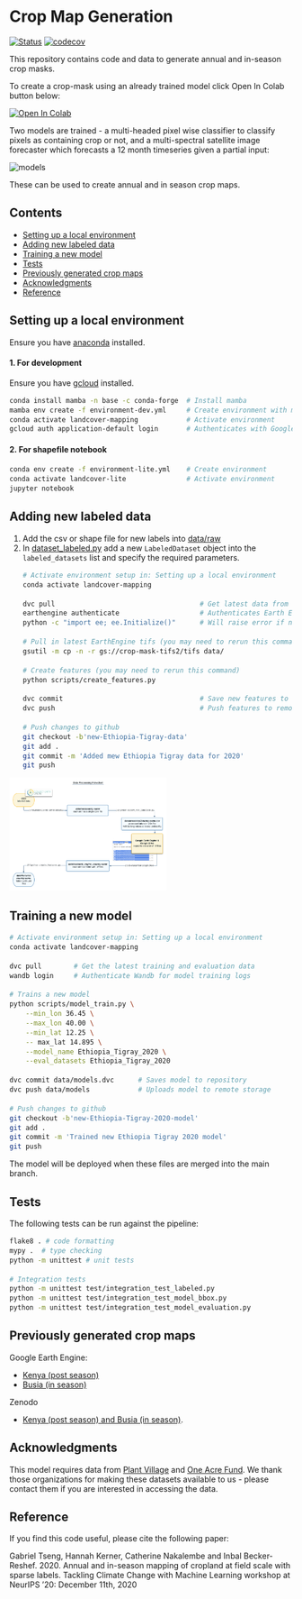# Crop Map Generation

[![Status](https://github.com/nasaharvest/crop-mask/actions/workflows/main.yml/badge.svg)](https://github.com/nasaharvest/crop-mask/actions)
[![codecov](https://codecov.io/gh/nasaharvest/crop-mask/branch/master/graph/badge.svg?token=MARPAEPZMS)](https://codecov.io/gh/nasaharvest/crop-mask)

This repository contains code and data to generate annual and in-season crop masks. 

To create a crop-mask using an already trained model click Open In Colab button below: 

[![Open In Colab](https://colab.research.google.com/assets/colab-badge.svg)](https://colab.research.google.com/github/nasaharvest/crop-mask/blob/master/notebooks/crop_mask_inference.ipynb)



Two models are trained - a multi-headed pixel wise classifier to classify pixels as containing crop or not, and a multi-spectral satellite image forecaster which forecasts a 12 month timeseries given a partial input:

<img src="diagrams/models.png" alt="models" height="200px"/>

These can be used to create annual and in season crop maps.

## Contents

-   [Setting up a local environment](#setting-up-a-local-environment)
-   [Adding new labeled data](#adding-new-labeled-data)
-   [Training a new model](#training-a-new-model)
-   [Tests](#tests)
-   [Previously generated crop maps](#previously-generated-crop-maps)
-   [Acknowledgments](#acknowledgments)
-   [Reference](#reference)

## Setting up a local environment
Ensure you have [anaconda](https://www.anaconda.com/download/#macos) installed.
#### 1. For development 
Ensure you have [gcloud](https://cloud.google.com/sdk/docs/install) installed.
```bash
conda install mamba -n base -c conda-forge  # Install mamba
mamba env create -f environment-dev.yml     # Create environment with mamba (faster)
conda activate landcover-mapping            # Activate environment
gcloud auth application-default login       # Authenticates with Google Cloud
```

#### 2. For shapefile notebook
```bash
conda env create -f environment-lite.yml    # Create environment
conda activate landcover-lite               # Activate environment
jupyter notebook
```

## Adding new labeled data
1. Add the csv or shape file for new labels into [data/raw](data/raw)
2. In [dataset_labeled.py](src/datasets_labeled.py) add a new `LabeledDataset` object into the `labeled_datasets` list and specify the required parameters.
    ```bash
    # Activate environment setup in: Setting up a local environment
    conda activate landcover-mapping 
    
    dvc pull                                    # Get latest data from dvc
    earthengine authenticate                    # Authenticates Earth Engine 
    python -c "import ee; ee.Initialize()"      # Will raise error if not setup
    
    # Pull in latest EarthEngine tifs (you may need to rerun this command)
    gsutil -m cp -n -r gs://crop-mask-tifs2/tifs data/

    # Create features (you may need to rerun this command)
    python scripts/create_features.py
    
    dvc commit                                  # Save new features to repository
    dvc push                                    # Push features to remote storage

    # Push changes to github
    git checkout -b'new-Ethiopia-Tigray-data'
    git add .
    git commit -m 'Added mew Ethiopia Tigray data for 2020'
    git push
    ```

<img src="diagrams/data_processing_chart.png" alt="models" height="200px"/>

## Training a new model
```bash
# Activate environment setup in: Setting up a local environment
conda activate landcover-mapping 

dvc pull        # Get the latest training and evaluation data
wandb login     # Authenticate Wandb for model training logs

# Trains a new model
python scripts/model_train.py \
    --min_lon 36.45 \
    --max_lon 40.00 \
    --min_lat 12.25 \
    -- max_lat 14.895 \
    --model_name Ethiopia_Tigray_2020 \
    --eval_datasets Ethiopia_Tigray_2020

dvc commit data/models.dvc      # Saves model to repository
dvc push data/models            # Uploads model to remote storage 

# Push changes to github
git checkout -b'new-Ethiopia-Tigray-2020-model'
git add .
git commit -m 'Trained new Ethiopia Tigray 2020 model'
git push
```
The model will be deployed when these files are merged into the main branch.

## Tests

The following tests can be run against the pipeline:

```bash
flake8 . # code formatting
mypy .  # type checking
python -m unittest # unit tests

# Integration tests
python -m unittest test/integration_test_labeled.py
python -m unittest test/integration_test_model_bbox.py
python -m unittest test/integration_test_model_evaluation.py
```

## Previously generated crop maps

Google Earth Engine:

-   [Kenya (post season)](https://code.earthengine.google.com/ea3613a3a45badfd01ce2ec914dfe1ef)
-   [Busia (in season)](https://code.earthengine.google.com/f567cccc28dad7a25e088d56dabfbd4c)

Zenodo

-   [Kenya (post season) and Busia (in season)](https://doi.org/10.5281/zenodo.4271143).

## Acknowledgments

This model requires data from [Plant Village](https://plantvillage.psu.edu/) and [One Acre Fund](https://oneacrefund.org/). We thank those organizations for making these datasets available to us - please contact them if you are interested in accessing the data.

## Reference

If you find this code useful, please cite the following paper:

Gabriel Tseng, Hannah Kerner, Catherine Nakalembe and Inbal Becker-Reshef. 2020. Annual and in-season mapping of cropland at field scale with sparse labels. Tackling Climate Change with Machine Learning workshop at NeurIPS ’20: December 11th, 2020
